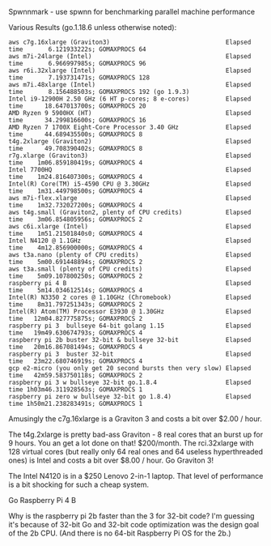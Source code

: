 Spwnnmark - use spwnn for benchmarking parallel machine performance

Various Results (go.1.18.6 unless otherwise noted):
```
aws c7g.16xlarge (Graviton3)                                Elapsed time       6.121933222s; GOMAXPROCS 64
aws m7i-24large (Intel)                                     Elapsed time       6.966997985s; GOMAXPROCS 96
aws r6i.32xlarge (Intel)                                    Elapsed time       7.193731471s; GOMAXPROCS 128
aws m7i.48xlarge (Intel)                                    Elapsed time       8.156488503s; GOMAXPROCS 192 (go 1.9.3)
Intel i9-12900H 2.50 GHz (6 HT p-cores; 8 e-cores)          Elapsed time      18.647013700s; GOMAXPROCS 20
AMD Ryzen 9 5900HX (HT)                                     Elapsed time      34.299816600s; GOMAXPROCS 16
AMD Ryzen 7 1700X Eight-Core Processor 3.40 GHz             Elapsed time      44.689435500s; GOMAXPROCS 8
t4g.2xlarge (Graviton2)                                     Elapsed time      49.708390402s; GOMAXPROCS 8
r7g.xlarge (Graviton3)                                      Elapsed time    1m06.859180419s; GOMAXPROCS 4
Intel 7700HQ                                                Elapsed time    1m24.816407300s; GOMAXPROCS 4
Intel(R) Core(TM) i5-4590 CPU @ 3.30GHz                     Elapsed time    1m31.449798500s; GOMAXPROCS 4
aws m7i-flex.xlarge                                         Elapsed time    1m32.732027200s; GOMAXPROCS 4
aws t4g.small (Graviton2, plenty of CPU credits)            Elapsed time    3m06.854805956s; GOMAXPROCS 2
aws c6i.xlarge (Intel)                                      Elapsed time    1m51.21501840s0; GOMAXPROCS 4
Intel N4120 @ 1.1GHz                                        Elapsed time    4m12.856900000s; GOMAXPROCS 4
aws t3a.nano (plenty of CPU credits)                        Elapsed time    5m00.691448894s; GOMAXPROCS 2
aws t3a.small (plenty of CPU credits)                       Elapsed time    5m09.107800250s; GOMAXPROCS 2
raspberry pi 4 B                                            Elapsed time    5m14.034612514s; GOMAXPROCS 4
Intel(R) N3350 2 cores @ 1.10GHz (Chromebook)               Elapsed time    8m31.797251343s; GOMAXPROCS 2
Intel(R) Atom(TM) Processor E3930 @ 1.30GHz                 Elapsed time   12m04.827775875s; GOMAXPROCS 2
raspberry pi 3  bullseye 64-bit golang 1.15                 Elapsed time   19m49.630674793s; GOMAXPROCS 4
raspberry pi 2b buster 32-bit & bullseye 32-bit             Elapsed time   20m16.867081494s; GOMAXPROCS 4
raspberry pi 3  buster 32-bit                               Elapsed time   23m22.680746919s; GOMAXPROCS 4
gcp e2-micro (you only get 20 second bursts then very slow) Elapsed time   42m59.583750118s; GOMAXPROCS 2
raspberry pi 3 w bullseye 32-bit go.1.8.4                   Elapsed time 1h03m46.311928563s; GOMAXPROCS 1
raspberry pi zero w bullseye 32-bit go 1.8.4)               Elapsed time 1h50m21.238283491s; GOMAXPROCS 1
```

Amusingly the c7g.16xlarge is a Graviton 3 and costs a bit over $2.00 / hour.

The t4g.2xlarge is pretty bad-ass Graviton - 8 real cores that an burst up for 9 hours.  You an get a lot done on that!  $200/month.
The rci.32xlarge with 128 virtual cores (but really only 64 real ones and 64 useless hyperthreaded ones) is Intel and costs a bit over $8.00 / hour.
Go Graviton 3!

The Intel N4120 is in a $250 Lenovo 2-in-1 laptop.  That level of performance is a bit shocking for such a cheap system.

Go Raspberry Pi 4 B

Why is the raspberry pi 2b faster than the 3 for 32-bit code?  I'm guessing it's because of 32-bit Go and 32-bit code optimization was the design goal of the 2b CPU.  (And there is no 64-bit Raspberry Pi OS for the 2b.)

